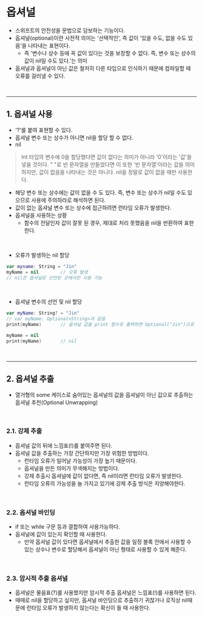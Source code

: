 # 옵셔널
- 스위프트의 안전성을 문법으로 담보하는 기능이다.
- 옵셔널(optional)이란 사전적 의미는 '선택적인', 즉 값이 '있을 수도, 없을 수도 있음'을 나타내는 표현이다.
   - 즉 '변수나 상수 등에 꼭 값이 있다는 것을 보장할 수 없다. 즉, 변수 또는 상수의 값이 nil일 수도 있다.'는 의미
- 옵셔널과 옵셔널이 아닌 값은 철저히 다른 타입으로 인식하기 때문에 컴파일할 때 오류를 걸러낼 수 있다.

<br/>

-----------------

## 1. 옵셔널 사용
- '?'를 붙여 표현할 수 있다.
- 옵셔널 변수 또는 상수가 아니면 nil을 할당 할 수 없다. 
- nil
> Int 타입의 변수에 0을 할당했다면 값이 없다는 의미가 아니라 '0'이라는 '값'을 넣을 것이다. " "로 빈 문자열을 만들었다면 이 또한 '빈 문자열'이라는 값을 의미하지만, 값이 없음을 나타내는 것은 아니다. nil을 정말로 값이 없을 때만 사용한다.
- 해당 변수 또는 상수에는 값이 없을 수 도 있다. 즉, 변수 또는 상수가 nil일 수도 있으므로 사용에 주의하라로 해석하면 된다.
- 값이 없는 옵셔널 변수 또는 상수에 접근하려면 런타임 오류가 발생한다.
- 옵셔널을 사용하는 상황
   - 함수의 전달인자 값이 잘못 된 경우, 제대로 처리 못했음을 nil을 반환하여 표현한다.

<br/>

- 오류가 발생하는 nil 할당
```swift
var myname: String = "Jin"
myName = nil        // 오류 발생
// nil은 옵셔널로 선언된 곳에서만 사용 가능
```

<br/>

- 옵셔널 변수의 선언 및 nil 할당
```swift
var myName: String? = "Jin"
// var myName: Optional<String>과 같음
print(myName)       // 옵셔널 값을 print 함수로 출력하면 Optional("Jin")으로 뜸

myName = nil
print(myName)       // nil
```

<br/>

---------------

## 2. 옵셔널 추출
- 열거형의 some 케이스로 숨어있는 옵셔널의 값을 옵셔널이 아닌 값으로 추출하는 옵셔널 추천(Optional Unwrapping)

<br/>

### 2.1. 강제 추출
- 옵셔널 값의 뒤에 느낌표(!)를 붙여주면 된다.
- 옵셔널 값을 추출하는 가장 간단하지만 가장 위험한 방법이다.
   - 런타임 오류가 일어날 가능성이 가장 높기 때문이다.
   - 옵셔널을 만든 의미가 무색해지는 방법이다.
   - 강제 추출시 옵셔널에 값이 없다면, 즉 nil이라면 런타임 오류가 발생한다.
   - 런타임 오류의 가능성을 늘 가지고 있기에 강제 추출 방식은 지양해야한다.

<br/>

### 2.2. 옵셔널 바인딩
- if 또는 while 구문 등과 결합하여 사용가능하다.
- 옵셔널에 값이 있는지 확인할 때 사용한다.
   - 만약 옵셔널 값이 있다면 옵셔널에서 추출한 값을 일정 블록 안에서 사용할 수 있는 상수나 변수로 할당해서 옵셔널이 아닌 형태로 사용할 수 있게 해준다.

<br/>

### 2.3. 암시적 추출 옵셔널
- 옵셔널은 물음표(?)를 사용했지만 암시적 추출 옵셔널은 느낌표(!)를 사용하면 된다.
- 때때로 nil을 할당하고 싶지만, 옵셔널 바인딩으로 추출하기 귀찮거나 로직상 nil때문에 런타임 오류가 발생하지 않는다는 확신이 들 때 사용한다.
